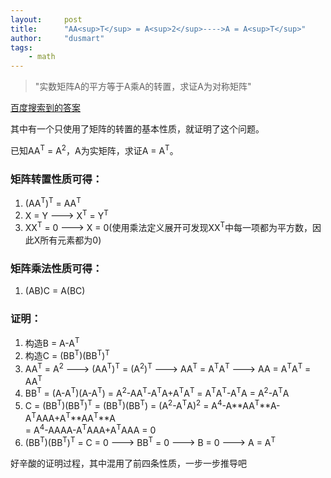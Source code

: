 ```yaml
---
layout:     post
title:      "AA<sup>T</sup> = A<sup>2</sup>---->A = A<sup>T</sup>"
author:     "dusmart"
tags:
    - math
---
```


> "实数矩阵A的平方等于A乘A的转置，求证A为对称矩阵"

<!--more-->

[百度搜索到的答案](https://www.zhihu.com/question/54200382)

其中有一个只使用了矩阵的转置的基本性质，就证明了这个问题。

已知AA<sup>T</sup> = A<sup>2</sup>，A为实矩阵，求证A = A<sup>T</sup>。

### 矩阵转置性质可得：
1. (AA<sup>T</sup>)<sup>T</sup> = AA<sup>T</sup>
2. X = Y ---> X<sup>T</sup> = Y<sup>T</sup>
3. XX<sup>T</sup> = 0 ---> X = 0(使用乘法定义展开可发现XX<sup>T</sup>中每一项都为平方数，因此X所有元素都为0)

### 矩阵乘法性质可得：
1. (AB)C  =  A(BC)


### 证明：
1. 构造B = A-A<sup>T</sup>
2. 构造C = (BB<sup>T</sup>)(BB<sup>T</sup>)<sup>T</sup>
3. AA<sup>T</sup> = A<sup>2</sup> ---> (AA<sup>T</sup>)<sup>T</sup> = (A<sup>2</sup>)<sup>T</sup>
    ---> AA<sup>T</sup> = A<sup>T</sup>A<sup>T</sup> ---> AA = A<sup>T</sup>A<sup>T</sup> = AA<sup>T</sup>
4. BB<sup>T</sup> = (A-A<sup>T</sup>)(A-A<sup>T</sup>)
                  = A<sup>2</sup>-AA<sup>T</sup>-A<sup>T</sup>A+A<sup>T</sup>A<sup>T</sup>
                  = A<sup>T</sup>A<sup>T</sup>-A<sup>T</sup>A
                  = A<sup>2</sup>-A<sup>T</sup>A
5. C = (BB<sup>T</sup>)(BB<sup>T</sup>)<sup>T</sup>
     = (BB<sup>T</sup>)(BB<sup>T</sup>)
     = (A<sup>2</sup>-A<sup>T</sup>A)<sup>2</sup>
     = A<sup>4</sup>-A**AA<sup>T</sup>**A-A<sup>T</sup>AAA+A<sup>T</sup>**AA<sup>T</sup>**A
    <br>
     = A<sup>4</sup>-AAAA-A<sup>T</sup>AAA+A<sup>T</sup>AAA
     = 0
6. (BB<sup>T</sup>)(BB<sup>T</sup>)<sup>T</sup> = C = 0 ---> BB<sup>T</sup> = 0 ---> B = 0 ---> A = A<sup>T</sup>

好辛酸的证明过程，其中混用了前四条性质，一步一步推导吧

